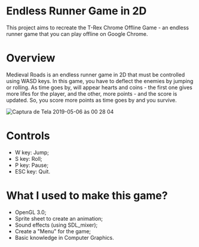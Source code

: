# Endless Runner Game in 2D
This project aims to recreate the T-Rex Chrome Offline Game - an endless runner game that you can play offline on Google Chrome.

# Overview
Medieval Roads is an endless runner game in 2D that must be controlled using WASD keys. In this game, you have to deflect the enemies by jumping or rolling. As time goes by, will appear hearts and coins - the first one gives more lifes for the player, and the other, more points - and the score is updated. So, you score more points as time goes by and you survive.

![Captura de Tela 2019-05-06 às 00 28 04](https://user-images.githubusercontent.com/49728258/57205568-e1c36500-6f95-11e9-9d2e-85952ba7bebb.png)

# Controls

- W key: Jump;
- S key: Roll;
- P key: Pause;
- ESC key: Quit.

# What I used to make this game?

- OpenGL 3.0;
- Sprite sheet to create an animation;
- Sound effects (using SDL_mixer);
- Create a "Menu" for the game;
- Basic knowledge in Computer Graphics.

